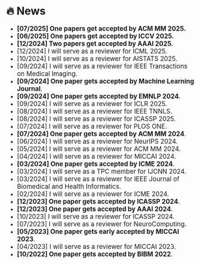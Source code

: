 # 🔥 News

<div class='paper-box-text' style="font-size: larger;" markdown="1">

- **[07/2025] One papers get accepted by ACM MM 2025.**
- **[06/2025] One papers get accepted by ICCV 2025.**
- **[12/2024] Two papers get accepted by AAAI 2025.**
- [12/2024] I will serve as a reviewer for ICML 2025.
- [10/2024] I will serve as a reviewer for AISTATS 2025.
- [09/2024] I will serve as a reviewer for IEEE Transactions on Medical Imaging.
- **[09/2024] One paper gets accepted by Machine Learning Journal**.
- **[09/2024] One paper gets accepted by EMNLP 2024**.
- [09/2024] I will serve as a reviewer for ICLR 2025.
- [08/2024] I will serve as a reviewer for IEEE TNNLS.
- [08/2024] I will serve as a reviewer for ICASSP 2025.
- [07/2024] I will serve as a reviewer for PLOS ONE.
- **[07/2024] One paper gets accepted by ACM MM 2024**.
- [06/2024] I will serve as a reviewer for NeurIPS 2024.
- [05/2024] I will serve as a reviewer for ACM MM 2024.
- [04/2024] I will serve as a reviewer for MICCAI 2024.
- **[03/2024] One paper gets accepted by ICME 2024**.
- [03/2024] I will serve as a TPC member for IJCNN 2024.
- [03/2024] I will serve as a reviewer for IEEE Journal of Biomedical and Health Informatics.
- [02/2024] I will serve as a reviewer for ICME 2024.
- **[12/2023] One paper gets accepted by ICASSP 2024**.
- **[12/2023] One paper gets accepted by AAAI 2024**.
- [10/2023] I will serve as a reviewer for ICASSP 2024.
- [07/2023] I will serve as a reviewer for NeuroComputing.
- **[05/2023] One paper gets early accepted by MICCAI 2023**.
- [04/2023] I will serve as a reviewer for MICCAI 2023.
- **[10/2022] One paper gets accepted by BIBM 2022**.

</div>
